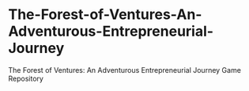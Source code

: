 # The-Forest-of-Ventures-An-Adventurous-Entrepreneurial-Journey
The Forest of Ventures: An Adventurous Entrepreneurial Journey Game Repository

